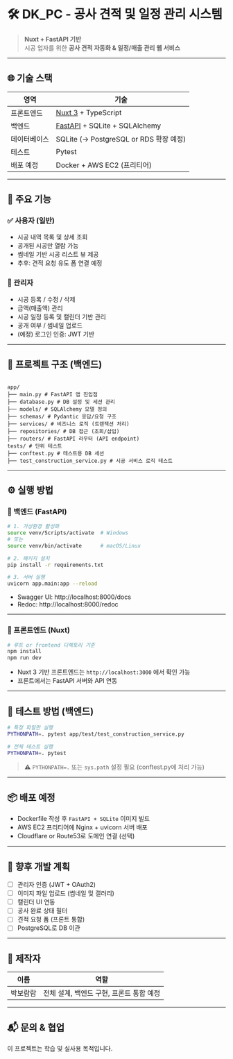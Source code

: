 # 🛠️ DK_PC - 공사 견적 및 일정 관리 시스템

> **Nuxt + FastAPI 기반**  
> 시공 업자를 위한 **공사 견적 자동화 & 일정/매출 관리 웹 서비스**

---

## 🌐 기술 스택

| 영역         | 기술                                                           |
| ------------ | -------------------------------------------------------------- |
| 프론트엔드   | [Nuxt 3](https://nuxt.com/) + TypeScript                       |
| 백엔드       | [FastAPI](https://fastapi.tiangolo.com/) + SQLite + SQLAlchemy |
| 데이터베이스 | SQLite (→ PostgreSQL or RDS 확장 예정)                         |
| 테스트       | Pytest                                                         |
| 배포 예정    | Docker + AWS EC2 (프리티어)                                    |

---

## 📌 주요 기능

### ✅ 사용자 (일반)

- 시공 내역 목록 및 상세 조회
- 공개된 시공만 열람 가능
- 썸네일 기반 시공 리스트 뷰 제공
- 추후: 견적 요청 유도 폼 연결 예정

### 🔐 관리자

- 시공 등록 / 수정 / 삭제
- 금액(매출액) 관리
- 시공 일정 등록 및 캘린더 기반 관리
- 공개 여부 / 썸네일 업로드
- (예정) 로그인 인증: JWT 기반

---

## 📁 프로젝트 구조 (백엔드)

```

app/
├── main.py # FastAPI 앱 진입점
├── database.py # DB 설정 및 세션 관리
├── models/ # SQLAlchemy 모델 정의
├── schemas/ # Pydantic 응답/요청 구조
├── services/ # 비즈니스 로직 (트랜잭션 처리)
├── repositories/ # DB 접근 (조회/삽입)
├── routers/ # FastAPI 라우터 (API endpoint)
tests/ # 단위 테스트
├── conftest.py # 테스트용 DB 세션
├── test_construction_service.py # 시공 서비스 로직 테스트

```

---

## ⚙️ 실행 방법

### 🔹 백엔드 (FastAPI)

```bash
# 1. 가상환경 활성화
source venv/Scripts/activate  # Windows
# 또는
source venv/bin/activate      # macOS/Linux

# 2. 패키지 설치
pip install -r requirements.txt

# 3. 서버 실행
uvicorn app.main:app --reload
```

- Swagger UI: http://localhost:8000/docs
- Redoc: http://localhost:8000/redoc

---

### 🔹 프론트엔드 (Nuxt)

```bash
# 루트 or frontend 디렉토리 기준
npm install
npm run dev
```

- Nuxt 3 기반 프론트엔드는 `http://localhost:3000` 에서 확인 가능
- 프론트에서는 FastAPI 서버와 API 연동

---

## 🧪 테스트 방법 (백엔드)

```bash
# 특정 파일만 실행
PYTHONPATH=. pytest app/test/test_construction_service.py

# 전체 테스트 실행
PYTHONPATH=. pytest
```

> ⚠️ `PYTHONPATH=.` 또는 `sys.path` 설정 필요 (conftest.py에 처리 가능)

---

## 📦 배포 예정

- Dockerfile 작성 후 `FastAPI + SQLite` 이미지 빌드
- AWS EC2 프리티어에 Nginx + uvicorn 서버 배포
- Cloudflare or Route53로 도메인 연결 (선택)

---

## 📝 향후 개발 계획

- [ ] 관리자 인증 (JWT + OAuth2)
- [ ] 이미지 파일 업로드 (썸네일 및 갤러리)
- [ ] 캘린더 UI 연동
- [ ] 공사 완료 상태 필터
- [ ] 견적 요청 폼 (프론트 통합)
- [ ] PostgreSQL로 DB 이관

---

## 🙌 제작자

| 이름     | 역할                                     |
| -------- | ---------------------------------------- |
| 박보람람 | 전체 설계, 백엔드 구현, 프론트 통합 예정 |

---

## 📬 문의 & 협업

이 프로젝트는 학습 및 실사용 목적입니다.
